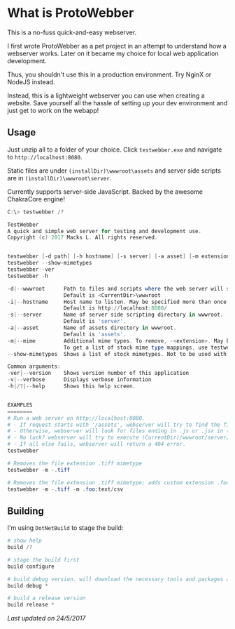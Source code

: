 What is ProtoWebber
==================
This is a no-fuss quick-and-easy webserver.

I first wrote ProtoWebber as a pet project in an attempt to understand how a webserver works. Later on it 
became my choice for local web application development.

Thus, you shouldn't use this in a production environment. Try NginX or NodeJS instead.

Instead, this is a lightweight webserver you can use when creating a website. Save yourself all 
the hassle of setting up your dev environment and just get to work on the webapp!


Usage
-----
Just unzip all to a folder of your choice. Click `testwebber.exe` and navigate to `http://localhost:8080`.

Static files are under `(installDir)\wwwroot\assets` and server side scripts are in `(installDir)\wwwroot\server`.

Currently supports server-side JavaScript. Backed by the awesome ChakraCore engine!

```powershell
C:\> testwebber /?

TestWebber
A quick and simple web server for testing and development use.
Copyright (c) 2017 Macks L. All rights reserved.


testwebber [-d path] [-h hostname] [-s server] [-a asset] [-m extension:mimetype] [-v]
testwebber --show-mimetypes
testwebber -ver
testwebber -h

-d|--wwwroot      Path to files and scripts where the web server will serve files from
                  Default is <CurrentDir>\wwwroot
-i|--hostname     Host name to listen. May be specified more than once.
                  Default is http://localhost:8080/
-s|--server       Name of server side scripting directory in wwwroot.
                  Default is 'server'.
-a|--asset        Name of assets directory in wwwroot.
                  Default is 'assets'.
-m|--mime         Additional mime types. To remove, -<extension>. May be specified more than once.
                  To get a list of stock mime type mappings, use testwebber '--show-mimetypes'
--show-mimetypes  Shows a list of stock mimetypes. Not to be used with any other parameters.

Common arguments:
-ver|--version    Shows version number of this application
-v|--verbose      Displays verbose information
-h|/?|--help      Shows this help screen.


EXAMPLES
========
# Run a web server on http://localhost:8080.
# - If request starts with '/assets', webserver will try to find the file in (CurrentDir)/wwwroot/assets and serve as static file.
# - Otherwise, webserver will look for files ending in .js or .jsx in (CurrentDir)/wwwroot/server, and execute it on on server side if found.
# - No luck? webserver will try to execute (CurrentDir)/wwwroot/server/index.js or (CurrentDir)/wwwroot/server/index.jsx
# - If all else fails, webserver will return a 404 error.
testwebber

# Removes the file extension .tiff mimetype
testwebber -m -.tiff

# Removes the file extension .tiff mimetype; adds custom extension .foo and map to text/csv mimetype.
testwebber -m -.tiff -m .foo:text/csv

```


Building
--------
I'm using `DotNetBuild` to stage the build:

```powershell
# show help
build /?

# stage the build first
build configure

# build debug version. will download the necessary tools and packages automatically
build debug *

# build a release version
build release *
```


*Last updated on 24/5/2017*
